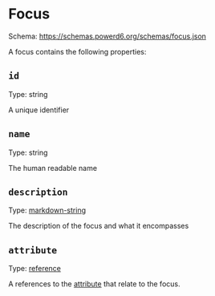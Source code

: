 # Focus

Schema: https://schemas.powerd6.org/schemas/focus.json

A focus contains the following properties:

## `id`

Type: string

A unique identifier

## `name`

Type: string

The human readable name

## `description`

Type: [markdown-string](markdown-string.md)

The description of the focus and what it encompasses

## `attribute`

Type: [reference](reference.md)

A references to the [attribute](attribute.md) that relate to the focus.